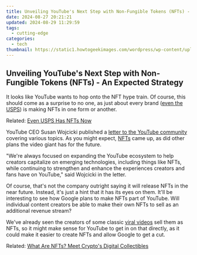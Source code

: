 ```yaml
---
title: Unveiling YouTube's Next Step with Non-Fungible Tokens (NFTs) - An Expected Strategy
date: 2024-08-27 20:21:21
updated: 2024-08-29 11:29:59
tags:
  - cutting-edge
categories:
  - tech
thumbnail: https://static1.howtogeekimages.com/wordpress/wp-content/uploads/2021/08/YouTube-logo-hero-1.png
---
```


## Unveiling YouTube's Next Step with Non-Fungible Tokens (NFTs) - An Expected Strategy

It looks like YouTube wants to hop onto the NFT hype train. Of course, this should come as a surprise to no one, as just about every brand ([even the USPS](https://fox-info.techidaily.com/updated-in-2024-make-your-own-meme/)) is making NFTs in one form or another.

Related: [Even USPS Has NFTs Now](https://fox-info.techidaily.com/updated-in-2024-make-your-own-meme/) 

 YouTube CEO Susan Wojcicki published a [letter to the YouTube community](https://blog.youtube/inside-youtube/letter-susan-our-2022-priorities/) covering various topics. As you might expect, [NFTs](https://sound-tweaking.techidaily.com/updated-2024-approved-mastering-echo-effects-implementing-reverb-in-digital-sound-environments-windows-edition/) came up, as did other plans the video giant has for the future.

 "We're always focused on expanding the YouTube ecosystem to help creators capitalize on emerging technologies, including things like NFTs, while continuing to strengthen and enhance the experiences creators and fans have on YouTube," said Wojcicki in the letter.

 Of course, that's not the company outright saying it will release NFTs in the near future. Instead, it's just a hint that it has its eyes on them. It'll be interesting to see how Google plans to make NFTs part of YouTube. Will individual content creators be able to make their own NFTs to sell as an additional revenue stream?

 We've already seen the creators of some classic [viral videos](https://extra-lessons.techidaily.com/best-jest-in-layout-and-edit-suite/) sell them as NFTs, so it might make sense for YouTube to get in on that directly, as it could make it easier to create NFTs and allow Google to get a cut.

Related: [What Are NFTs? Meet Crypto's Digital Collectibles](https://sound-tweaking.techidaily.com/updated-2024-approved-mastering-echo-effects-implementing-reverb-in-digital-sound-environments-windows-edition/)

<ins class="adsbygoogle"
     style="display:block"
     data-ad-format="autorelaxed"
     data-ad-client="ca-pub-7571918770474297"
     data-ad-slot="1223367746"></ins>



<ins class="adsbygoogle"
     style="display:block"
     data-ad-client="ca-pub-7571918770474297"
     data-ad-slot="8358498916"
     data-ad-format="auto"
     data-full-width-responsive="true"></ins>
